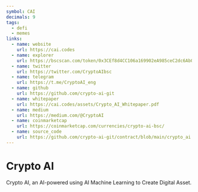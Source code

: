```yaml
---
symbol: CAI
decimals: 9
tags:
  - defi
  - memes
links:
  - name: website
    url: https://cai.codes
  - name: explorer
    url: https://bscscan.com/token/0x3CEf8d4CC106a169902eA985ceC2dc6Ab055ad4c
  - name: twitter
    url: https://twitter.com/CryptoAIbsc
  - name: telegram
    url: https://t.me/CryptoAI_eng
  - name: github
    url: https://github.com/crypto-ai-git
  - name: whitepaper
    url: https://cai.codes/assets/Crypto_AI_Whitepaper.pdf
  - name: medium
    url: https://medium.com/@CryptoAI
  - name: coinmarketcap
    url: https://coinmarketcap.com/currencies/crypto-ai-bsc/
  - name: source_code
    url: https://github.com/crypto-ai-git/contract/blob/main/crypto_ai.sol
---
```


# Crypto AI

Crypto AI, an AI-powered using AI Machine Learning to Create Digital Asset.
